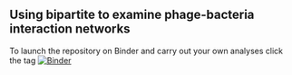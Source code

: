 ## Using bipartite to examine phage-bacteria interaction networks

To launch the repository on Binder and carry out your own analyses click the tag [![Binder](https://mybinder.org/badge_logo.svg)](https://mybinder.org/v2/gh/MikheyevLab/phage-networks-demo/master?urlpath=rstudio)
